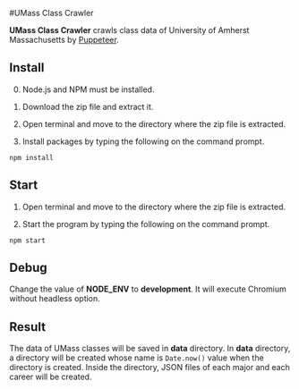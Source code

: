 #UMass Class Crawler



**UMass Class Crawler** crawls class data of University of Amherst Massachusetts by [Puppeteer](https://www.npmjs.com/package/puppeteer).





## Install



0. Node.js and NPM must be installed.



1. Download the zip file and extract it.



2. Open terminal and move to the directory where the zip file is extracted.



3. Install packages by typing the following on the command prompt.
```
npm install
```





## Start
1. Open terminal and move to the directory where the zip file is extracted.



2. Start the program by typing the following on the command prompt.
```
npm start
```





## Debug
Change the value of **NODE_ENV** to **development**. It will execute Chromium without headless option.





## Result
The data of UMass classes will be saved in **data** directory. In **data** directory, a directory will be created
whose name is ```Date.now()``` value when the directory is created. Inside the directory, JSON files of each major and
each career will be created.
